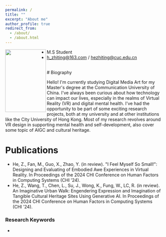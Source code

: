 ```yaml
---
permalink: /
title: ""
excerpt: "About me"
author_profile: true
redirect_from: 
  - /about/
  - /about.html
---
```


<img align="left" width="130" height="200" src=/images/500x300.png/>

- M.S Student
- h_zhiting@163.com  /  hezhiting@cuc.edu.cn

<br>
# Biography

Hello! I'm currently studying Digital Media Art for my Master's degree at the Communication University of China. I've always been curious about how technology can impact our lives, especially in the realms of Virtual Reality (VR) and digital mental health. I've had the opportunity to be part of some exciting research projects, both at my university and at other institutions like the City University of Hong Kong. Most of my research revolves around VR design in supporting mental health and self-development, also cover some topic of AIGC and cultural heritage.

# Publications
- He, Z., Fan, M., Guo, X., Zhao, Y. (in review). "I Feel Myself So Small!": Designing and Evaluating of Embodied Awe Experiences in Virtual Reality. In Proceedings of the 2024 CHI Conference on Human Factors in Computing Systems (CHI ’24).
- He, Z., Wang, T., Chen, L., Su, J., Wong, K., Fung, W., LC, R. (in review). An Imaginative Urban Walk: Engendering Expression and Imagination of Tangible Cultural Heritage Sites Using Generative AI. In Proceedings of the 2024 CHI Conference on Human Factors in Computing Systems (CHI ’24).

### Research Keywords
- 
